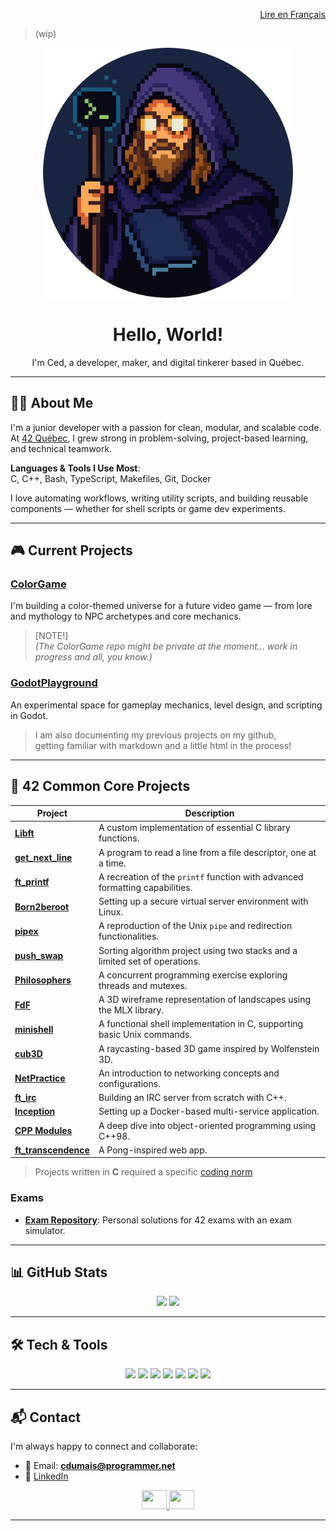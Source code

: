 
<!-- Language Switch -->
<div align="right">

[Lire en Français](./README_FR.md)

</div>

> (wip)  

<div align="center">
  <a href="https://github.com/SaydRomey/SaydRomey/tests/dev-mage.md">
    <img src="./assets/dev-mage.png" alt="Dev Mage" width="400">
  </a>
  <h1>Hello, World!</h1>
I'm Ced, a developer, maker, and digital tinkerer based in Québec.
</div>

---

## 👨‍💻 About Me

I'm a junior developer with a passion for clean, modular, and scalable code.  
At [42 Québec](https://www.42quebec.com), I grew strong in problem-solving, project-based learning, and technical teamwork.

**Languages & Tools I Use Most**:  
C, C++, Bash, TypeScript, Makefiles, Git, Docker

I love automating workflows, writing utility scripts, and building reusable components — whether for shell scripts or game dev experiments.

<!--
Hi! I'm a passionate developer with a love for problem-solving and learning new technologies.  
I studied at 42 Québec, where I developped my technical and collaborative skills through intensive project-based learning.

I am proficient in C/C++ (C++98) and possess a strong understanding of object-oriented programming principles.

I am a firm believer in clean, modular, and scalable code, and have a deep appreciation for automation.  
I extensively use Makefiles and Bash scripting to streamline workflows, generate assets and enhance development efficiency.

I also enjoy creating reusable utility classes and wrapper functions to enhance code readability and maintainability.
-->

---

## 🎮 Current Projects

### [ColorGame](https://github.com/SaydRomey/ColorGame)  
I'm building a color-themed universe for a future video game — from lore and mythology to NPC archetypes and core mechanics.  

> [NOTE!]  
> *(The ColorGame repo might be private at the moment... work in progress and all, you know.)*  


### [GodotPlayground](https://github.com/SaydRomey/GodotPlayground)  
An experimental space for gameplay mechanics, level design, and scripting in Godot.

> I am also documenting my previous projects on my github,  
> getting familiar with markdown and a little html in the process!


---

## 🏁 42 Common Core Projects

| Project | Description |
|---------|-------------|
| **[Libft](https://github.com/SaydRomey/libft)** | A custom implementation of essential C library functions. |
| **[get_next_line](https://github.com/SaydRomey/get_next_line)** | A program to read a line from a file descriptor, one at a time. |
| **[ft_printf](https://github.com/SaydRomey/ft_printf)** | A recreation of the `printf` function with advanced formatting capabilities. |
| **[Born2beroot](https://github.com/SaydRomey/B2BR)** | Setting up a secure virtual server environment with Linux. |
| **[pipex](https://github.com/SaydRomey/pipex)** | A reproduction of the Unix `pipe` and redirection functionalities. |
| **[push_swap](https://github.com/SaydRomey/push_swap)** | Sorting algorithm project using two stacks and a limited set of operations. |
| **[Philosophers](https://github.com/SaydRomey/Philosopher)** | A concurrent programming exercise exploring threads and mutexes. |
| **[FdF](https://github.com/SaydRomey/FdF)** | A 3D wireframe representation of landscapes using the MLX library. |
| **[minishell](https://github.com/SaydRomey/Minishell)** | A functional shell implementation in C, supporting basic Unix commands. |
| **[cub3D](https://github.com/SaydRomey/cub3D)** | A raycasting-based 3D game inspired by Wolfenstein 3D. |
| **[NetPractice](https://github.com/SaydRomey/netpractice)** | An introduction to networking concepts and configurations. |
| **[ft_irc](https://github.com/SaydRomey/ft_irc)** | Building an IRC server from scratch with C++. |
| **[Inception](https://github.com/SaydRomey/inception)** | Setting up a Docker-based multi-service application. |
| **[CPP Modules](https://github.com/SaydRomey/CPP)** | A deep dive into object-oriented programming using C++98. |
| **[ft_transcendence](https://github.com/SaydRomey/ft_transcendence)** | A Pong-inspired web app. |

> Projects written in **C** required a specific [coding norm](https://github.com/SaydRomey/42_ressources/blob/main/pdf/norm_en_v4.pdf)

### Exams
- **[Exam Repository](https://github.com/SaydRomey/exams)**: Personal solutions for 42 exams with an exam simulator.

---

## 📊 GitHub Stats

<p align="center">
  <img src="https://github-readme-stats.vercel.app/api/top-langs/?username=SaydRomey&layout=compact&theme=tokyonight&card_width=400" height="170"/>
  <img src="https://github-readme-stats.vercel.app/api?username=SaydRomey&show_icons=true&theme=tokyonight" height="170"/>
</p>

---

## 🛠️ Tech & Tools

<p align="center">
  <img src="https://img.shields.io/badge/C-00599C?style=for-the-badge&logo=c&logoColor=white"/>
  <img src="https://img.shields.io/badge/C++-00599C?style=for-the-badge&logo=c%2B%2B&logoColor=white"/>
  <img src="https://img.shields.io/badge/typescript-%23007ACC.svg?style=for-the-badge&logo=typescript&logoColor=white"/>
  <img src="https://img.shields.io/badge/GIT-E44C30?style=for-the-badge&logo=git&logoColor=white"/>
  <img src="https://img.shields.io/badge/GNU%20Bash-4EAA25?style=for-the-badge&logo=GNU%20Bash&logoColor=white"/>
  <img src="https://img.shields.io/badge/Make-6D00CC.svg?style=for-the-badge&logo=Make&logoColor=white"/>
  <img src="https://img.shields.io/badge/Docker-2CA5E0?style=for-the-badge&logo=docker&logoColor=white"/>
</p>


---

## 📬 Contact

I'm always happy to connect and collaborate:

- 📧 Email: **cdumais@programmer.net**  
- 💼 [LinkedIn](https://www.linkedin.com/in/cedericdumais)

<p align="center">
  <a href="https://www.linkedin.com/in/cedericdumais">
    <img src="https://raw.githubusercontent.com/rahuldkjain/github-profile-readme-generator/master/src/images/icons/Social/linked-in-alt.svg" height="30" width="40"/>
  </a>
  <a href="mailto:cdumais@programmer.net">
    <img src="https://upload.wikimedia.org/wikipedia/commons/4/4e/Gmail_Icon.png" height="30" width="40"/>
  </a>
</p>

---

<!-- Status ideas
About to understand...
Understanding adjacent...
Knows just enough to ask better questions...
🦕
Version controlled since the Triassic... 
Jurasscript enabled.
Coding in C like extinction isn't real.
-->

